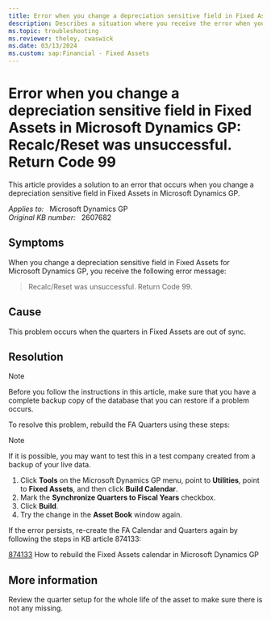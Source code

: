 ```yaml
---
title: Error when you change a depreciation sensitive field in Fixed Assets in Microsoft Dynamics GP 
description: Describes a situation where you receive the error when you change a depreciation sensitive field in Fixed Assets in Microsoft Dynamics GP. Provides a solution.
ms.topic: troubleshooting
ms.reviewer: theley, cwaswick
ms.date: 03/13/2024
ms.custom: sap:Financial - Fixed Assets
---
```

# Error when you change a depreciation sensitive field in Fixed Assets in Microsoft Dynamics GP: Recalc/Reset was unsuccessful. Return Code 99

This article provides a solution to an error that occurs when you change a depreciation sensitive field in Fixed Assets in Microsoft Dynamics GP.

_Applies to:_ &nbsp; Microsoft Dynamics GP  
_Original KB number:_ &nbsp; 2607682

## Symptoms

When you change a depreciation sensitive field in Fixed Assets for Microsoft Dynamics GP, you receive the following error message:

> Recalc/Reset was unsuccessful. Return Code 99.

## Cause

This problem occurs when the quarters in Fixed Assets are out of sync.

## Resolution

> [!NOTE]
> Before you follow the instructions in this article, make sure that you have a complete backup copy of the database that you can restore if a problem occurs.

To resolve this problem, rebuild the FA Quarters using these steps:

> [!NOTE]
> If it is possible, you may want to test this in a test company created from a backup of your live data.

1. Click **Tools** on the Microsoft Dynamics GP menu, point to **Utilities**, point to **Fixed Assets**, and then click **Build Calendar**.  
2. Mark the **Synchronize Quarters to Fiscal Years** checkbox.
3. Click **Build**.
4. Try the change in the **Asset Book** window again.

If the error persists, re-create the FA Calendar and Quarters again by following the steps in KB article 874133:

[874133](https://support.microsoft.com/help/874133) How to rebuild the Fixed Assets calendar in Microsoft Dynamics GP

## More information

Review the quarter setup for the whole life of the asset to make sure there is not any missing.
